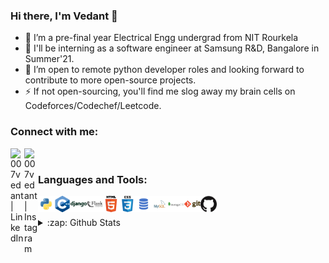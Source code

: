### Hi there, I'm Vedant 👋

<!-- ## I'm a Husband, Father, Developer, and Teacher! -->

- 🌱 I’m a pre-final year Electrical Engg undergrad from NIT Rourkela
- 🔭 I'll be interning as a software engineer at Samsung R&D, Bangalore in Summer'21.
- 👯 I’m open to remote python developer roles and looking forward to contribute to more open-source projects.
- ⚡ If not open-sourcing, you'll find me slog away my brain cells on Codeforces/Codechef/Leetcode.


### Connect with me:

[<img align="left" alt="007vedant | LinkedIn" width="22px" src="https://cdn.jsdelivr.net/npm/simple-icons@v3/icons/linkedin.svg" />][linkedin]
[<img align="left" alt="007vedant | Instagram" width="22px" src="https://cdn.jsdelivr.net/npm/simple-icons@v3/icons/instagram.svg" />][instagram]

<br />

### Languages and Tools:


[<img align="left" alt="Python" width="26px" src="https://raw.githubusercontent.com/github/explore/80688e429a7d4ef2fca1e82350fe8e3517d3494d/topics/python/python.png" />][webdevplaylist]
[<img align="left" alt="Cpp" width="26px" src="https://raw.githubusercontent.com/github/explore/80688e429a7d4ef2fca1e82350fe8e3517d3494d/topics/cpp/cpp.png" />][webdevplaylist]
[<img align="left" alt="Django" width="26px" src="https://raw.githubusercontent.com/github/explore/80688e429a7d4ef2fca1e82350fe8e3517d3494d/topics/django/django.png" />][webdevplaylist]
[<img align="left" alt="Flask" width="26px" src="https://raw.githubusercontent.com/github/explore/80688e429a7d4ef2fca1e82350fe8e3517d3494d/topics/flask/flask.png" />][webdevplaylist]
[<img align="left" alt="HTML5" width="26px" src="https://raw.githubusercontent.com/github/explore/80688e429a7d4ef2fca1e82350fe8e3517d3494d/topics/html/html.png" />][webdevplaylist]
[<img align="left" alt="CSS3" width="26px" src="https://raw.githubusercontent.com/github/explore/80688e429a7d4ef2fca1e82350fe8e3517d3494d/topics/css/css.png" />][webdevplaylist]
[<img align="left" alt="SQL" width="26px" src="https://raw.githubusercontent.com/github/explore/80688e429a7d4ef2fca1e82350fe8e3517d3494d/topics/sql/sql.png" />][webdevplaylist]
[<img align="left" alt="MySQL" width="26px" src="https://raw.githubusercontent.com/github/explore/80688e429a7d4ef2fca1e82350fe8e3517d3494d/topics/mysql/mysql.png" />][webdevplaylist]
[<img align="left" alt="MongoDB" width="26px" src="https://raw.githubusercontent.com/github/explore/80688e429a7d4ef2fca1e82350fe8e3517d3494d/topics/mongodb/mongodb.png" />][webdevplaylist]
[<img align="left" alt="Git" width="26px" src="https://raw.githubusercontent.com/github/explore/80688e429a7d4ef2fca1e82350fe8e3517d3494d/topics/git/git.png" />][webdevplaylist]
[<img align="left" alt="GitHub" width="26px" src="https://raw.githubusercontent.com/github/explore/78df643247d429f6cc873026c0622819ad797942/topics/github/github.png" />][webdevplaylist]


<br />
<br />


<details>
  <summary>:zap: Github Stats</summary>

  <img align="left" alt="Vedant's Github Stats" src="https://github-readme-stats.codestackr.vercel.app/api?username=007vedant&show_icons=true&hide_border=true" />

</details>

[linkedin]: https://linkedin.com/in/vedantraghuwanshi
[instagram]: https://instagram.com/vedant.o7
[webdevplaylist]: https://www.python.org/doc
[webdevplaylist]: http://www.cplusplus.com/doc/tutorial
[webdevplaylist]: https://www.djangoproject.com
[webdevplaylist]: https://flask.palletsprojects.com/en/1.1.x
[webdevplaylist]: https://html.spec.whatwg.org
[webdevplaylist]: https://devdocs.io/css
[webdevplaylist]: https://www.w3schools.com/sql/sql_intro.asp
[webdevplaylist]: https://www.mysql.com
[webdevplaylist]: https://www.mongodb.com/
[webdevplaylist]: https://git-scm.com/doc
[webdevplaylist]: https://docs.github.com/en


